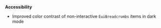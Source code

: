 **Accessibility**

- Improved color contrast of non-interactive `EuiBreadcrumbs` items in dark mode

